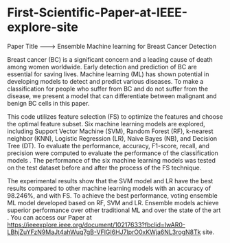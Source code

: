 # First-Scientific-Paper-at-IEEE-explore-site
Paper Title ---> Ensemble Machine learning for Breast Cancer Detection 

Breast cancer (BC) is a significant concern and a leading cause of death among women worldwide. Early detection and prediction of BC are essential for saving lives. Machine learning (ML) has shown potential in developing models to detect and predict various diseases. To make a classification for people who suffer from BC and do not suffer from the disease, we present a model that can differentiate between malignant and benign BC cells in this paper.

This code utilizes feature selection (FS) to optimize the features and choose the optimal feature subset. Six machine learning models are explored, including Support Vector Machine (SVM), Random Forest (RF), k-nearest neighbor (KNN), Logistic Regression (LR), Naive Bayes (NB), and Decision Tree (DT). To evaluate the performance, accuracy, F1-score, recall, and precision were computed to evaluate the performance of the classification models .
The performance of the six machine learning models was tested on the test dataset before and after the process of the FS technique.

The experimental results show that the SVM model and LR have the best results compared to other machine learning models with an accuracy of 98.246%, and with FS. To achieve the best performance, voting ensemble ML model developed based on RF, SVM and LR. Ensemble models achieve superior performance over other traditional ML and over the state of the art .
 You can access our Paper at <a>https://ieeexplore.ieee.org/document/10217633?fbclid=IwAR0-LBhjZuYFzN9MaJt4ahWuq7gB-VFlGI6HJ7lprO0xKWja6NL3rogN8Tk</a> site.
